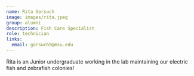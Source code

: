 ```yaml
---
name: Rita Gorsuch
image: images/rita.jpeg
group: alumni
description: Fish Care Specialist
role: technician
links:
  email: gorsuch9@msu.edu
---
```


Rita is an Junior undergraduate working in the lab maintaining our electric fish and zebrafish colonies!
